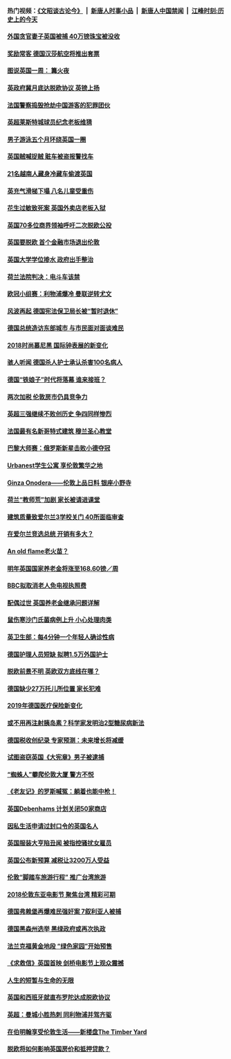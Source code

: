 #### 热门视频：[《文昭谈古论今》](https://github.com/gfw-breaker/wenzhao/blob/master/README.md?t=11090633) &nbsp;|&nbsp; [新唐人时事小品](https://github.com/gfw-breaker/ntdtv-comedy/blob/master/README.md?t=11090633) &nbsp;|&nbsp; [新唐人中国禁闻](https://github.com/gfw-breaker/ntdtv-news/blob/master/README.md?t=11090633) &nbsp;|&nbsp; [江峰时刻:历史上的今天](https://github.com/gfw-breaker/today-in-history/blob/master/README.md?t=11090633) 

#### [外国贪官妻子英国被捕 40万镑珠宝被没收](../pages/nsc974/n10838830.md?t=11090633) 

#### [奖励常客 德国汉莎航空将推出套票](../pages/nsc974/n10838351.md?t=11090633) 

#### [图说英国一周： 篝火夜](../pages/nsc974/n10838913.md?t=11090633) 

#### [英政府冀月底达脱欧协议 英镑上扬](../pages/nsc974/n10838808.md?t=11090633) 

#### [法国警察捣毁抢劫中国游客的犯罪团伙](../pages/nsc974/n10838404.md?t=11090633) 

#### [英超莱斯特城球员纪念老板维猜](../pages/nsc974/n10838894.md?t=11090633) 

#### [男子游泳五个月环绕英国一圈](../pages/nsc974/n10838885.md?t=11090633) 

#### [英国贼喊捉贼 赃车被盗报警找车](../pages/nsc974/n10838877.md?t=11090633) 

#### [21名越南人藏身冷藏车偷渡英国](../pages/nsc974/n10838871.md?t=11090633) 

#### [英充气滑梯下塌 八名儿童受重伤](../pages/nsc974/n10838865.md?t=11090633) 

#### [花生过敏致死案 英国外卖店老板入狱](../pages/nsc974/n10838857.md?t=11090633) 

#### [英国70多位商界领袖呼吁二次脱欧公投](../pages/nsc974/n10838826.md?t=11090633) 

#### [英国要脱欧 首个金融市场退出伦敦](../pages/nsc974/n10838815.md?t=11090633) 

#### [英国大学学位掺水 政府出手整治](../pages/nsc974/n10838778.md?t=11090633) 

#### [荷兰法院判决：电斗车该禁](../pages/nsc974/n10838448.md?t=11090633) 

#### [欧冠小组赛：利物浦爆冷 曼联逆转尤文](../pages/nsc974/n10837241.md?t=11090633) 

#### [风波再起 德国宪法保卫局长被“暂时退休”](../pages/nsc974/n10835736.md?t=11090633) 

#### [德国总统造访东部城市 与市民面对面谈难民](../pages/nsc974/n10835895.md?t=11090633) 

#### [2018时尚慕尼黑 国际钟表展的新变化](../pages/nsc974/n10836048.md?t=11090633) 

#### [骇人听闻 德国杀人护士承认杀害100名病人](../pages/nsc974/n10835823.md?t=11090633) 

#### [德国“铁娘子”时代将落幕 谁来接班？](../pages/nsc974/n10833701.md?t=11090633) 

#### [两次加税 伦敦房市仍具竞争力](../pages/nsc974/n10832030.md?t=11090633) 

#### [英超三强继续不败创历史 争四同样惨烈](../pages/nsc974/n10830095.md?t=11090633) 

#### [法国最有名新哥特式建筑 穆兰圣心教堂](../pages/nsc974/n10829754.md?t=11090633) 

#### [巴黎大师赛：俄罗斯新星击败小德夺冠](../pages/nsc974/n10830134.md?t=11090633) 

#### [Urbanest学生公寓 享伦敦繁华之地](../pages/nsc974/n10828080.md?t=11090633) 

#### [Ginza Onodera——伦敦上品日料 银座小野寺](../pages/nsc974/n10828069.md?t=11090633) 

#### [荷兰“教师荒”加剧 家长被请进课堂](../pages/nsc974/n10826148.md?t=11090633) 

#### [建筑质量致爱尔兰3学校关门 40所面临审查](../pages/nsc974/n10826209.md?t=11090633) 

#### [在爱尔兰竞选总统 开销有多大？](../pages/nsc974/n10826165.md?t=11090633) 

#### [An old flame老火苗？](../pages/nsc974/n10825994.md?t=11090633) 

#### [明年英国国家养老金将涨至168.60镑／周](../pages/nsc974/n10825971.md?t=11090633) 

#### [BBC拟取消老人免电视执照费](../pages/nsc974/n10825959.md?t=11090633) 

#### [配偶过世 英国养老金继承问题详解](../pages/nsc974/n10825931.md?t=11090633) 

#### [鼠伤寒沙门氏菌病例上升 小心处理肉类](../pages/nsc974/n10825924.md?t=11090633) 

#### [英卫生部：每4分钟一个年轻人确诊性病](../pages/nsc974/n10825910.md?t=11090633) 

#### [德国护理人员短缺 拟聘1.5万外国护士](../pages/nsc974/n10824186.md?t=11090633) 

#### [脱欧前景不明 英欧双方底线在哪？](../pages/nsc974/n10823749.md?t=11090633) 

#### [德国缺少27万托儿所位置 家长犯难](../pages/nsc974/n10824147.md?t=11090633) 

#### [2019年德国医疗保险新变化](../pages/nsc974/n10824071.md?t=11090633) 

#### [或不用再注射胰岛素？科学家发明治2型糖尿病新法](../pages/nsc974/n10823372.md?t=11090633) 

#### [德国税收创纪录 专家预测：未来增长将减缓](../pages/nsc974/n10823318.md?t=11090633) 

#### [试图盗窃英国《大宪章》男子被逮捕](../pages/nsc974/n10823790.md?t=11090633) 

#### [“蜘蛛人”攀爬伦敦大厦 警方不悦](../pages/nsc974/n10823780.md?t=11090633) 

#### [《老友记》的罗斯喊冤：躺着也能中枪！](../pages/nsc974/n10823762.md?t=11090633) 

#### [英国Debenhams 计划关闭50家商店](../pages/nsc974/n10823753.md?t=11090633) 

#### [因私生活申请过封口令的英国名人](../pages/nsc974/n10823742.md?t=11090633) 

#### [英国服装大亨陷丑闻 被指控骚扰女雇员](../pages/nsc974/n10823677.md?t=11090633) 

#### [英国公布新预算 减税让3200万人受益](../pages/nsc974/n10823428.md?t=11090633) 

#### [伦敦“脚踏车旅游行程” 推广台湾旅游](../pages/nsc974/n10823414.md?t=11090633) 

#### [2018伦敦东亚电影节 聚焦台湾 精彩可期](../pages/nsc974/n10823363.md?t=11090633) 

#### [德国弗赖堡再爆难民强奸案 7叙利亚人被捕](../pages/nsc974/n10820972.md?t=11090633) 

#### [德国黑森州选举 黑绿政府或再次执政](../pages/nsc974/n10820914.md?t=11090633) 

#### [法兰克福黄金地段 “绿色家园”开始预售](../pages/nsc974/n10820548.md?t=11090633) 

#### [《求救信》英国首映 剑桥电影节上观众震撼](../pages/nsc974/n10818392.md?t=11090633) 

#### [人生的短暂与生命的无限](../pages/nsc974/n10818124.md?t=11090633) 

#### [英国和西班牙就直布罗陀达成脱欧协议](../pages/nsc974/n10818119.md?t=11090633) 

#### [英超：曼城小胜热刺 同利物浦并驾齐驱](../pages/nsc974/n10817243.md?t=11090633) 

#### [在伯明翰享受伦敦生活——新楼盘The Timber Yard](../pages/nsc974/n10816517.md?t=11090633) 

#### [脱欧将如何影响英国房价和抵押贷款？](../pages/nsc974/n10816491.md?t=11090633) 

